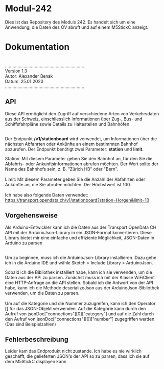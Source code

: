 # Modul-242
Dies ist das Repository des Moduls 242. Es handelt sich um eine Anwendung, die Daten des ÖV abruft und auf einem M5StickC anzeigt.

<h1>Dokumentation</h1> <br>
................................................................
<br>Version 1.3 <br>
Autor: Alexander Benak <br>
Datum: 25.01.2023 <br>
................................................................ <br>

<h2>API</h2> 
Diese API ermöglicht den Zugriff auf verschiedene Arten von Verkehrsdaten aus der Schweiz, einschliesslich Informationen über Zug-, Bus- und Schiffsfahrpläne sowie Details zu Haltestellen und Bahnhöfen. <br> <br>

Der Endpunkt <strong>/v1/stationboard</strong> wird verwendet, um Informationen über die nächsten Abfahrten oder Ankünfte an einem bestimmten Bahnhof abzurufen. Der Endpunkt benötigt zwei Parameter: <strong>station</strong> und <strong>limit</strong>.

Station: Mit diesem Parameter geben Sie den Bahnhof an, für den Sie die Abfahrts- oder Ankunftsinformationen abrufen möchten. Der Wert sollte der Name des Bahnhofs sein, z. B. "Zürich HB" oder "Bern".
<br> <br>
Limit: Mit diesem Parameter geben Sie die Anzahl der Abfahrten oder Ankünfte an, die Sie abrufen möchten. Der Höchstwert ist 100.
<br> <br>
Ich habe also folgende Daten verwendet: https://transport.opendata.ch/v1/stationboard?station=Horgen&limit=10


<h2>Vorgehensweise</h2>
Als Arduino-Entwickler kann ich die Daten aus der Transport OpenData CH API mit der ArduinoJson-Library in ein JSON-Format konvertieren. Diese Library bietet mir eine einfache und effiziente Möglichkeit, JSON-Daten in Arduino zu parsen. <br> <br>

Um zu beginnen, muss ich die ArduinoJson-Library installieren. Dazu gehe ich in die Arduino IDE und wähle Sketch > Include Library > ArduinoJson. <br>

Sobald ich die Bibliothek installiert habe, kann ich sie verwenden, um die Daten aus der API zu parsen. Zunächst muss ich mit der Klasse WiFiClient eine HTTP-Anfrage an die API stellen. Sobald ich die Antwort von der API habe, kann ich die Methode deserializeJson aus der ArduinoJson-Bibliothek verwenden, um die Daten zu parsen.
<br> <br>
Um auf die Kategorie und die Nummer zuzugreifen, kann ich den Operator [] für das JSON-Objekt verwenden. Auf die Kategorie kann durch den Aufruf von jsonDoc["connections"][0]["category"] und auf die Zahl durch den Aufruf von jsonDoc["connections"][0]["number"] zugegriffen werden. <br> (Das sind Beispielzahlen)

<h2>Fehlerbeschreibung</h2>
Leider kam das Endprodukt nicht zustande. Ich habe es nie wirklich geschafft, die gelieferten JSON's der API so zu parsen, dass ich sie auf dem M5StickC displayen kann.


